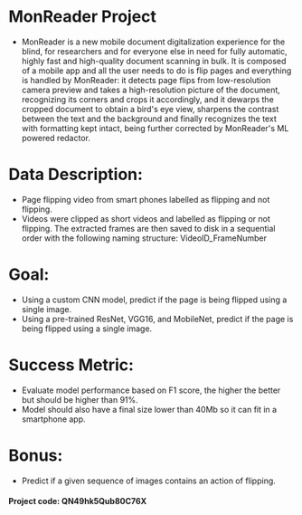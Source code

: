 # MonReader Project

- MonReader is a new mobile document digitalization experience for the blind, for researchers and for everyone else in need for fully automatic, highly fast and high-quality document scanning in bulk. It is composed of a mobile app and all the user needs to do is flip pages and everything is handled by MonReader: it detects page flips from low-resolution camera preview and takes a high-resolution picture of the document, recognizing its corners and crops it accordingly, and it dewarps the cropped document to obtain a bird's eye view, sharpens the contrast between the text and the background and finally recognizes the text with formatting kept intact, being further corrected by MonReader's ML powered redactor.

# Data Description:

- Page flipping video from smart phones labelled as flipping and not flipping.
- Videos were clipped as short videos and labelled as flipping or not flipping. The extracted frames are then saved to disk in a sequential order with the following naming structure: VideoID_FrameNumber

# Goal:

- Using a custom CNN model, predict if the page is being flipped using a single image.
- Using a pre-trained ResNet, VGG16, and MobileNet, predict if the page is being flipped using a single image.

# Success Metric:

- Evaluate model performance based on F1 score, the higher the better but should be higher than 91%.
- Model should also have a final size lower than 40Mb so it can fit in a smartphone app.

# Bonus:

- Predict if a given sequence of images contains an action of flipping.

#### Project code: QN49hk5Qub80C76X
